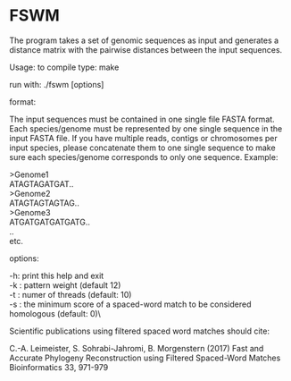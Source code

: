 # FSWM

The program takes a set of genomic sequences as input and generates a distance matrix with the pairwise distances between the input sequences.

Usage:
to compile type: make

run with: ./fswm [options] <sequences >

<sequence> format:

The input sequences must be contained in one single file FASTA format. Each species/genome must be represented by one single sequence in the input FASTA file. If you have multiple reads, contigs or chromosomes per input species, please concatenate them to one single sequence to make sure each species/genome corresponds to only one sequence. Example:

\>Genome1\
ATAGTAGATGAT..\
\>Genome2\
ATAGTAGTAGTAG..\
\>Genome3\
ATGATGATGATGATG..\
..\
etc.

options:

-h: print this help and exit\
-k <integer>: pattern weight (default 12)\
-t <integer>: numer of threads (default: 10)\
-s <integer>: the minimum score of a spaced-word match to be considered homologous (default: 0)\


Scientific publications using filtered spaced word matches should cite:

C.-A. Leimeister, S. Sohrabi-Jahromi, B. Morgenstern (2017)
Fast and Accurate Phylogeny Reconstruction using Filtered Spaced-Word Matches
Bioinformatics 33, 971-979
